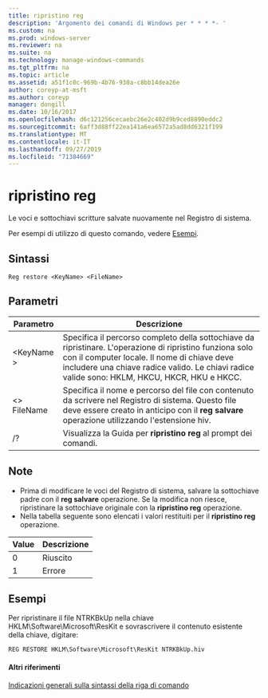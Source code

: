 ```yaml
---
title: ripristino reg
description: 'Argomento dei comandi di Windows per * * * *- '
ms.custom: na
ms.prod: windows-server
ms.reviewer: na
ms.suite: na
ms.technology: manage-windows-commands
ms.tgt_pltfrm: na
ms.topic: article
ms.assetid: a51f1c0c-969b-4b76-930a-c8bb14dea26e
author: coreyp-at-msft
ms.author: coreyp
manager: dongill
ms.date: 10/16/2017
ms.openlocfilehash: d6c121256cecaebc26e2c402d9b9ced8890eddc2
ms.sourcegitcommit: 6aff3d88ff22ea141a6ea6572a5ad8dd6321f199
ms.translationtype: MT
ms.contentlocale: it-IT
ms.lasthandoff: 09/27/2019
ms.locfileid: "71384669"
---
```

# <a name="reg-restore"></a>ripristino reg



Le voci e sottochiavi scritture salvate nuovamente nel Registro di sistema.

Per esempi di utilizzo di questo comando, vedere [Esempi](#BKMK_examples).

## <a name="syntax"></a>Sintassi

```
Reg restore <KeyName> <FileName>
```

## <a name="parameters"></a>Parametri

|Parametro|Descrizione|
|---------|-----------|
|\<KeyName >|Specifica il percorso completo della sottochiave da ripristinare. L'operazione di ripristino funziona solo con il computer locale. Il nome di chiave deve includere una chiave radice valido. Le chiavi radice valide sono: HKLM, HKCU, HKCR, HKU e HKCC.|
|\<> FileName|Specifica il nome e percorso del file con contenuto da scrivere nel Registro di sistema. Questo file deve essere creato in anticipo con il **reg salvare** operazione utilizzando l'estensione hiv.|
|/?|Visualizza la Guida per **ripristino reg** al prompt dei comandi.|

## <a name="remarks"></a>Note

-   Prima di modificare le voci del Registro di sistema, salvare la sottochiave padre con il **reg salvare** operazione. Se la modifica non riesce, ripristinare la sottochiave originale con la **ripristino reg** operazione.
-   Nella tabella seguente sono elencati i valori restituiti per il **ripristino reg** operazione.

|Value|Descrizione|
|-----|-----------|
|0|Riuscito|
|1|Errore|

## <a name="BKMK_examples"></a>Esempi

Per ripristinare il file NTRKBkUp nella chiave HKLM\Software\Microsoft\ResKit e sovrascrivere il contenuto esistente della chiave, digitare:
```
REG RESTORE HKLM\Software\Microsoft\ResKit NTRKBkUp.hiv
```

#### <a name="additional-references"></a>Altri riferimenti

[Indicazioni generali sulla sintassi della riga di comando](command-line-syntax-key.md)